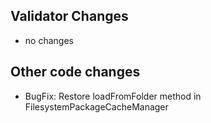 ## Validator Changes

* no changes

## Other code changes

* BugFix: Restore loadFromFolder method in FilesystemPackageCacheManager